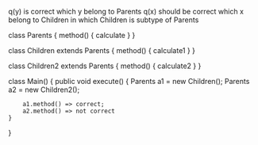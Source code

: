 q(y) is correct which y belong to Parents
q(x) should be correct which x belong to Children
in which Children is subtype of Parents

class Parents {
    method() {
        calculate
    }
}


class Children extends Parents {
    method() {
        calculate1
    }
}

class Children2 extends Parents {
    method() {
        calculate2
    }
}

class Main() {
    public void execute() {
        Parents a1 = new Children();
        Parents a2 = new Children2();

        a1.method() => correct;
        a2.method() => not correct
    }
}
